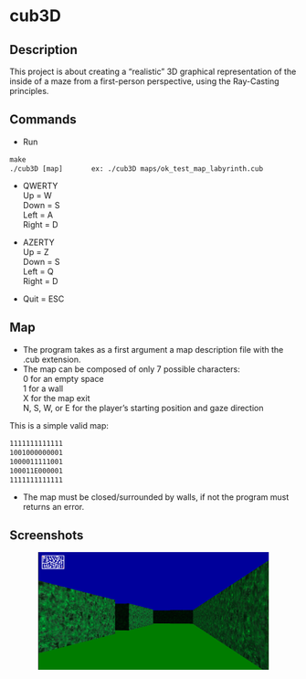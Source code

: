 # cub3D

## Description
This project is about creating a “realistic” 3D graphical representation of the inside of a maze from a first-person perspective, using the Ray-Casting principles.

## Commands
* Run<br />
```
make
./cub3D [map]       ex: ./cub3D maps/ok_test_map_labyrinth.cub
```

* QWERTY<br />
Up = W<br />
Down = S<br />
Left = A<br />
Right = D<br />

* AZERTY<br />
Up = Z<br />
Down = S<br />
Left = Q<br />
Right = D<br />

* Quit = ESC

## Map
* The program takes as a first argument a map description file with the .cub extension.
* The map can be composed of only 7 possible characters:<br />
0 for an empty space<br />
1 for a wall<br />
X for the map exit<br />
N, S, W, or E for the player’s starting position and gaze direction

This is a simple valid map:
```
1111111111111
1001000000001
1000011111001
100011E000001
1111111111111
```

* The map must be closed/surrounded by walls, if not the program must returns an error.
## Screenshots
<p align="center">
  <img src="/screenshots/labyrinth.png" width="80%" />
</p>
